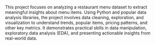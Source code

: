 This project focuses on analyzing a restaurant menu dataset to extract meaningful insights about menu items. Using Python and popular data analysis libraries, the project involves data cleaning, exploration, and visualization to understand trends, popular items, pricing patterns, and other key metrics. It demonstrates practical skills in data manipulation, exploratory data analysis (EDA), and presenting actionable insights from real-world data.
